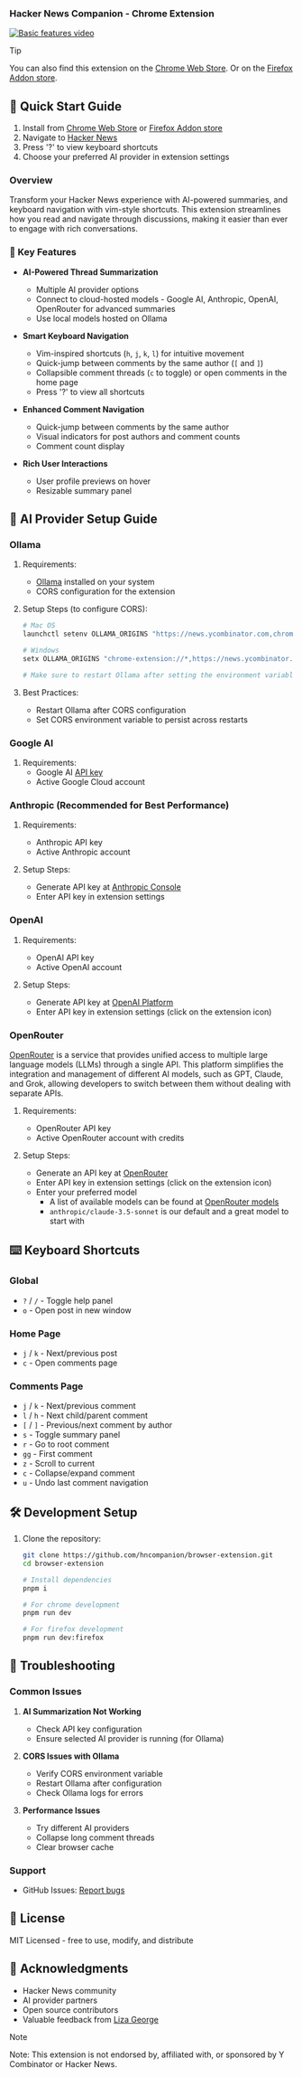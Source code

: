 ### Hacker News Companion - Chrome Extension

[![Basic features video](http://img.youtube.com/vi/SJxsczfF9pI/maxresdefault.jpg)](https://youtu.be/SJxsczfF9pI)

> [!TIP]
> You can also find this extension on the [Chrome Web Store](https://chromewebstore.google.com/detail/hacker-news-companion/khfcainelcaedmmhjicphbkpigklejgf).
> Or on the [Firefox Addon store](https://addons.mozilla.org/en-US/firefox/addon/hacker-news-companion/).

## 🚀 Quick Start Guide
1. Install from [Chrome Web Store](https://chromewebstore.google.com/detail/hacker-news-companion/khfcainelcaedmmhjicphbkpigklejgf) or [Firefox Addon store](https://addons.mozilla.org/en-US/firefox/addon/hacker-news-companion/)
2. Navigate to [Hacker News](https://news.ycombinator.com)
3. Press '?' to view keyboard shortcuts
4. Choose your preferred AI provider in extension settings

### Overview
Transform your Hacker News experience with AI-powered summaries, and keyboard navigation with vim-style shortcuts. 
This extension streamlines how you read and navigate through discussions, making it easier than ever to engage with rich conversations.

### 🌟 Key Features
* **AI-Powered Thread Summarization**
   * Multiple AI provider options
   * Connect to cloud-hosted models - Google AI, Anthropic, OpenAI, OpenRouter for advanced summaries
   * Use local models hosted on Ollama
   
* **Smart Keyboard Navigation**
  * Vim-inspired shortcuts (`h`, `j`, `k`, `l`) for intuitive movement
  * Quick-jump between comments by the same author (`[` and `]`)
  * Collapsible comment threads (`c` to toggle) or open comments in the home page
  * Press '?' to view all shortcuts

* **Enhanced Comment Navigation**
    * Quick-jump between comments by the same author
    * Visual indicators for post authors and comment counts
    * Comment count display

* **Rich User Interactions**
    * User profile previews on hover
    * Resizable summary panel

## 🤖 AI Provider Setup Guide

### Ollama 
1. Requirements:
    * [Ollama](https://ollama.com/) installed on your system
    * CORS configuration for the extension

2. Setup Steps (to configure CORS):
   ```bash
   # Mac OS
   launchctl setenv OLLAMA_ORIGINS "https://news.ycombinator.com,chrome-extension://*,moz-extension://*"
   
   # Windows
   setx OLLAMA_ORIGINS "chrome-extension://*,https://news.ycombinator.com,moz-extension://*"
   
   # Make sure to restart Ollama after setting the environment variable.
   ```
3. Best Practices:
    * Restart Ollama after CORS configuration
    * Set CORS environment variable to persist across restarts

### Google AI
1. Requirements:
   * Google AI [API key](https://aistudio.google.com/apikey)
   * Active Google Cloud account

### Anthropic (Recommended for Best Performance)
1. Requirements:
   * Anthropic API key
   * Active Anthropic account

2. Setup Steps:
   * Generate API key at [Anthropic Console](https://console.anthropic.com)
   * Enter API key in extension settings

### OpenAI
1. Requirements:
    * OpenAI API key
    * Active OpenAI account

2. Setup Steps:
    * Generate API key at [OpenAI Platform](https://platform.openai.com)
    * Enter API key in extension settings (click on the extension icon)

### OpenRouter
[OpenRouter](https://openrouter.ai/) is a service that provides unified access to multiple large language models (LLMs) through a single API. This platform simplifies the integration and management of different AI models, such as GPT, Claude, and Grok, allowing developers to switch between them without dealing with separate APIs.

1. Requirements:
    * OpenRouter API key
    * Active OpenRouter account with credits

2. Setup Steps:
    * Generate an API key at [OpenRouter](https://openrouter.ai/settings/keys)
    * Enter API key in extension settings (click on the extension icon)
    * Enter your preferred model
        * A list of available models can be found at [OpenRouter models](https://openrouter.ai/models)
        * `anthropic/claude-3.5-sonnet` is our default and a great model to start with

## ⌨️ Keyboard Shortcuts

### Global
* `?` / `/` - Toggle help panel
* `o` - Open post in new window

### Home Page
* `j` / `k` - Next/previous post
* `c` - Open comments page

### Comments Page
* `j` / `k` - Next/previous comment
* `l` / `h` - Next child/parent comment
* `[` / `]` - Previous/next comment by author
* `s` - Toggle summary panel
* `r` - Go to root comment
* `gg` - First comment
* `z` - Scroll to current
* `c` - Collapse/expand comment
* `u` - Undo last comment navigation


## 🛠️ Development Setup
1. Clone the repository:
   ```bash
   git clone https://github.com/hncompanion/browser-extension.git
   cd browser-extension
   
   # Install dependencies
   pnpm i 
   
   # For chrome development
   pnpm run dev
   
   # For firefox development
   pnpm run dev:firefox
   ```
## 🔧 Troubleshooting

### Common Issues

1. **AI Summarization Not Working**
    * Check API key configuration
    * Ensure selected AI provider is running (for Ollama)

2. **CORS Issues with Ollama**
    * Verify CORS environment variable
    * Restart Ollama after configuration
    * Check Ollama logs for errors

3. **Performance Issues**
    * Try different AI providers
    * Collapse long comment threads
    * Clear browser cache

### Support
* GitHub Issues: [Report bugs](https://github.com/hncompanion/browser-extension/issues)

## 📜 License
MIT Licensed - free to use, modify, and distribute

## 🙏 Acknowledgments
* Hacker News community
* AI provider partners
* Open source contributors
* Valuable feedback from [Liza George](https://www.linkedin.com/in/george-liza/)


> [!NOTE] 
> Note: This extension is not endorsed by, affiliated with, or sponsored by Y Combinator or Hacker News.
